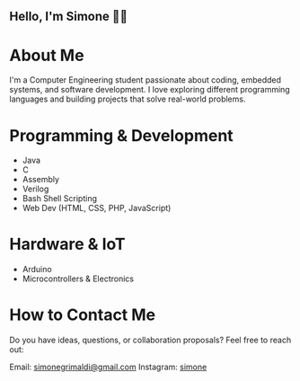 ## Hello, I'm Simone 👋🏻

# About Me
I'm a Computer Engineering student passionate about coding, embedded systems, and software development. I love exploring different programming languages and building projects that solve real-world problems.

# Programming & Development
- Java 
- C
- Assembly
- Verilog
- Bash Shell Scripting
- Web Dev (HTML, CSS, PHP, JavaScript)

# Hardware & IoT
- Arduino
- Microcontrollers & Electronics

# How to Contact Me
Do you have ideas, questions, or collaboration proposals? Feel free to reach out:

Email: simonegrimaldi@gmail.com
Instagram: [simone](https://www.instagram.com/simonegrimaaldi/)

<!--
**simonegrimaldi/simonegrimaldi** is a ✨ _special_ ✨ repository because its `README.md` (this file) appears on your GitHub profile.

Here are some ideas to get you started:

- 🔭 I’m currently working on ...
- 🌱 I’m currently learning ...
- 👯 I’m looking to collaborate on ...
- 🤔 I’m looking for help with ...
- 💬 Ask me about ...
- 📫 How to reach me: ...
- 😄 Pronouns: ...
- ⚡ Fun fact: ...
-->
